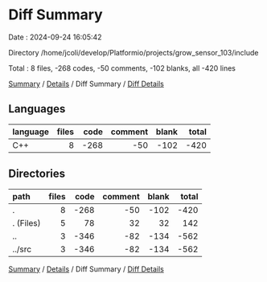 # Diff Summary

Date : 2024-09-24 16:05:42

Directory /home/jcoli/develop/Platformio/projects/grow_sensor_103/include

Total : 8 files,  -268 codes, -50 comments, -102 blanks, all -420 lines

[Summary](results.md) / [Details](details.md) / Diff Summary / [Diff Details](diff-details.md)

## Languages
| language | files | code | comment | blank | total |
| :--- | ---: | ---: | ---: | ---: | ---: |
| C++ | 8 | -268 | -50 | -102 | -420 |

## Directories
| path | files | code | comment | blank | total |
| :--- | ---: | ---: | ---: | ---: | ---: |
| . | 8 | -268 | -50 | -102 | -420 |
| . (Files) | 5 | 78 | 32 | 32 | 142 |
| .. | 3 | -346 | -82 | -134 | -562 |
| ../src | 3 | -346 | -82 | -134 | -562 |

[Summary](results.md) / [Details](details.md) / Diff Summary / [Diff Details](diff-details.md)